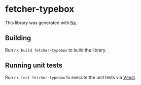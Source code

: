 # fetcher-typebox

This library was generated with [Nx](https://nx.dev).

## Building

Run `nx build fetcher-typebox` to build the library.

## Running unit tests

Run `nx test fetcher-typebox` to execute the unit tests via [Vitest](https://vitest.dev/).
